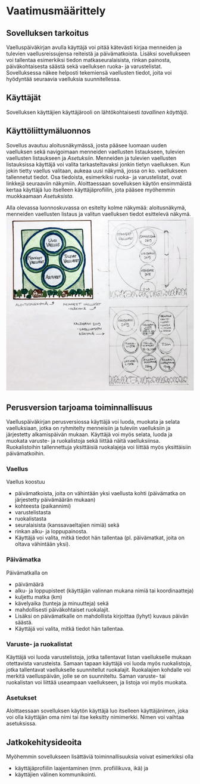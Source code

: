 
# Vaatimusmäärittely

## Sovelluksen tarkoitus
Vaelluspäiväkirjan avulla käyttäjä voi pitää kätevästi kirjaa menneiden ja tulevien vaellusreissujensa reiteistä ja päivämatkoista. Lisäksi sovellukseen voi tallentaa esimerkiksi tiedon matkaseuralaisista, rinkan painosta, päiväkohtaisesta säästä sekä vaelluksen ruoka- ja varustelistat. Sovelluksessa näkee helposti tekemiensä vaellusten tiedot, joita voi hyödyntää seuraavia vaelluksia suunnitellessa.  

## Käyttäjät
Sovelluksen käyttäjien käyttäjärooli on lähtökohtaisesti _tavallinen käyttäjä_.

## Käyttöliittymäluonnos
Sovellus avautuu aloitusnäkymässä, josta pääsee luomaan uuden vaelluksen sekä navigoimaan menneiden vaellusten listaukseen, tulevien vaellusten listaukseen ja _Asetuksiin_. Menneiden ja tulevien vaellusten listauksissa käyttäjä voi valita tarkasteltavaksi jonkin tietyn vaelluksen. Kun jokin tietty vaellus valitaan, aukeaa uusi näkymä, jossa on ko. vaellukseen tallennetut tiedot. Osa tiedoista, esimerkiksi ruoka- ja varustelistat, ovat linkkejä seuraaviin näkymiin. Aloittaessaan sovelluksen käytön ensimmäistä kertaa käyttäjä luo itselleen käyttäjäprofiilin, jota pääsee myöhemmin muokkaamaan _Asetuksista_.

Alla olevassa luonnoskuvassa on esitelty kolme näkymää: aloitusnäkymä, menneiden vaellusten listaus ja valitun vaelluksen tiedot esittelevä näkymä.
![Image of user interface (sketch)](/OHTE_luonnos_kayttoliittymasta.jpg)

## Perusversion tarjoama toiminnallisuus

Vaelluspäiväkirjan perusversiossa käyttäjä voi luoda, muokata ja selata vaelluksiaan, jotka on ryhmitelty menneisiin ja tuleviin vaelluksiin ja järjestetty alkamispäivän mukaan. Käyttäjä voi myös selata, luoda ja muokata varuste- ja ruokalistoja sekä liittää näitä vaelluksiinsa. Ruokalistoihin tallennettuja yksittäisiä ruokalajeja voi liittää myös yksittäisiin päivämatkoihin.

### Vaellus

Vaellus koostuu
* päivämatkoista, joita on vähintään yksi vaellusta kohti (päivämatka on järjestetty päivämäärän mukaan)
* kohteesta (paikannimi)
* varustelistasta
* ruokalistasta
* seuralaisista (kanssavaeltajien nimiä) sekä
* rinkan alku- ja loppupainosta.
* Käyttäjä voi valita, mitkä tiedot hän tallentaa (pl. päivämatkat, joita on oltava vähintään yksi).

### Päivämatka

Päivämatkalla on
* päivämäärä
* alku- ja loppupisteet (käyttäjän valinnan mukana nimiä tai koordinaatteja)
* kuljettu matka (km) 
* kävelyaika (tunteja ja minuutteja) sekä
* mahdollisesti päiväkohtaiset ruokalajit.
* Lisäksi on päivämatkalle on mahdollista kirjoittaa (lyhyt) kuvaus päivän säästä.
* Käyttäjä voi valita, mitkä tiedot hän tallentaa.

### Varuste- ja ruokalistat
Käyttäjä voi luoda varustelistoja, jotka tallentavat listan vaellukselle mukaan otettavista varusteista. Samaan tapaan käyttäjä voi luoda myös ruokalistoja, jotka tallentavat vaellukselle suunnitellut ruokalajit. Ruokalajien kohdalle voi merkitä vaelluspäivän, jolle se on suunniteltu. Saman varuste- tai ruokalistan voi liittää useampaan vaellukseen, ja listoja voi myös muokata.

### Asetukset
Aloittaessaan sovelluksen käytön käyttäjä luo itselleen käyttäjänimen, joka voi olla käyttäjän oma nimi tai itse keksitty nimimerkki. Nimen voi vaihtaa asetuksissa.

## Jatkokehitysideoita
Myöhemmin sovellukseen lisättäviä toiminnallisuuksia voivat esimerkiksi olla 
* käyttäjäprofiilin laajentaminen (mm. profiilikuva, ikä) ja
* käyttäjien välinen kommunikointi.
